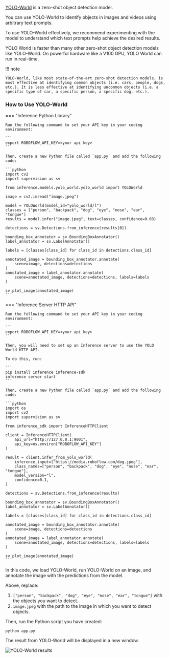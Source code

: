 <a href="https://www.yoloworld.cc/" target="_blank">YOLO-World</a> is a zero-shot object detection model.

You can use YOLO-World to identify objects in images and videos using arbitrary text prompts.

To use YOLO-World effectively, we recommend experimenting with the model to understand which text prompts help achieve the desired results.

YOLO World is faster than many other zero-shot object detection models like YOLO-World. On powerful hardware like a V100 GPU, YOLO World can run in real-time.

!!! note

    YOLO-World, like most state-of-the-art zero-shot detection models, is most effective at identifying common objects (i.e. cars, people, dogs, etc.). It is less effective at identifying uncommon objects (i.e. a specific type of car, a specific person, a specific dog, etc.).

### How to Use YOLO-World

=== "Inference Python Library"

    Run the following command to set your API key in your coding environment:

    ```
    export ROBOFLOW_API_KEY=<your api key>
    ```

    Then, create a new Python file called `app.py` and add the following code:

    ```python
    import cv2
    import supervision as sv

    from inference.models.yolo_world.yolo_world import YOLOWorld

    image = cv2.imread("image.jpeg")

    model = YOLOWorld(model_id="yolo_world/l")
    classes = ["person", "backpack", "dog", "eye", "nose", "ear", "tongue"]
    results = model.infer("image.jpeg", text=classes, confidence=0.03)

    detections = sv.Detections.from_inference(results[0])

    bounding_box_annotator = sv.BoundingBoxAnnotator()
    label_annotator = sv.LabelAnnotator()

    labels = [classes[class_id] for class_id in detections.class_id]

    annotated_image = bounding_box_annotator.annotate(
        scene=image, detections=detections
    )
    annotated_image = label_annotator.annotate(
        scene=annotated_image, detections=detections, labels=labels
    )

    sv.plot_image(annotated_image)
    ```

=== "Inference Server HTTP API"

    Run the following command to set your API key in your coding environment:

    ```
    export ROBOFLOW_API_KEY=<your api key>
    ```

    Then, you will need to set up an Inference server to use the YOLO World HTTP API.

    To do this, run:

    ```
    pip install inference inference-sdk
    inference server start
    ```

    Then, create a new Python file called `app.py` and add the following code:

    ```python
    import os
    import cv2
    import supervision as sv

    from inference_sdk import InferenceHTTPClient

    client = InferenceHTTPClient(
        api_url="http://127.0.0.1:9001",
        api_key=os.environ["ROBOFLOW_API_KEY"]
    )

    result = client.infer_from_yolo_world(
        inference_input=["https://media.roboflow.com/dog.jpeg"],
        class_names=["person", "backpack", "dog", "eye", "nose", "ear", "tongue"],
        model_version="l",
        confidence=0.1,
    )

    detections = sv.Detections.from_inference(results)

    bounding_box_annotator = sv.BoundingBoxAnnotator()
    label_annotator = sv.LabelAnnotator()

    labels = [classes[class_id] for class_id in detections.class_id]

    annotated_image = bounding_box_annotator.annotate(
        scene=image, detections=detections
    )
    annotated_image = label_annotator.annotate(
        scene=annotated_image, detections=detections, labels=labels
    )

    sv.plot_image(annotated_image)
    ```

In this code, we load YOLO-World, run YOLO-World on an image, and annotate the image with the predictions from the model.

Above, replace:

1. `["person", "backpack", "dog", "eye", "nose", "ear", "tongue"]` with the objects you want to detect.
2. `image.jpeg` with the path to the image in which you want to detect objects.

Then, run the Python script you have created:

```
python app.py
```

The result from YOLO-World will be displayed in a new window.

![YOLO-World results](https://media.roboflow.com/yolo-world-dog.png)
